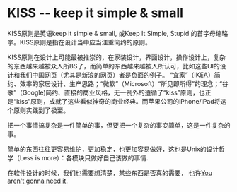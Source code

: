 # KISS -- keep it simple & small

KISS原则是英语keep it simple & small, 或Keep It Simple, Stupid 的首字母缩略字。KISS原则是指在设计当中应当注重简约的原则。

KISS原则在设计上可能最被推崇的，在家装设计，界面设计，操作设计上，复杂的东西越来越被众人所BS了，而简单的东西越来越被人所认可，比如这些UI的设计和我们中国网页（尤其是新浪的网页）者是负面的例子。
“宜家”（IKEA）简约、效率的家居设计、生产思路；“微软”（Microsoft）“所见即所得”的理念；“谷歌”（Google)简约、直接的商业风格，无一例外的遵循了“kiss”原则，也正是“kiss”原则，成就了这些看似神奇的商业经典。而苹果公司的iPhone/iPad将这个原则实践到了极至。

把一个事情搞复杂是一件简单的事，但要把一个复杂的事变简单，这是一件复杂的事。

简单的东西往往更容易维护，更加稳定，也更加容易做好，这也是Unix的设计哲学（Less is more）：各模块只做好自己该做的事情.

在软件设计的时候，我们也需要想清楚，某些东西是否真的需要， 也许[You aren't gonna need it](https://en.wikipedia.org/wiki/You_aren%27t_gonna_need_it).
